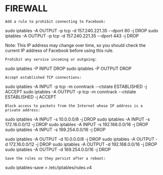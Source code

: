 # FIREWALL

    Add a rule to prohibit connecting to Facebook:



sudo iptables -A OUTPUT -p tcp -d 157.240.221.35 --dport 80 -j DROP
sudo iptables -A OUTPUT -p tcp -d 157.240.221.35 --dport 443 -j DROP

Note: This IP address may change over time, so you should check the current IP address of Facebook before using this rule.

    Prohibit any service incoming or outgoing:



sudo iptables -P INPUT DROP
sudo iptables -P OUTPUT DROP

    Accept established TCP connections:



sudo iptables -A INPUT -p tcp -m conntrack --ctstate ESTABLISHED -j ACCEPT
sudo iptables -A OUTPUT -p tcp -m conntrack --ctstate ESTABLISHED -j ACCEPT

    Block access to packets from the Internet whose IP address is a private address:



sudo iptables -A INPUT -s 10.0.0.0/8 -j DROP
sudo iptables -A INPUT -s 172.16.0.0/12 -j DROP
sudo iptables -A INPUT -s 192.168.0.0/16 -j DROP
sudo iptables -A INPUT -s 169.254.0.0/16 -j DROP

sudo iptables -A OUTPUT -d 10.0.0.0/8 -j DROP
sudo iptables -A OUTPUT -d 172.16.0.0/12 -j DROP
sudo iptables -A OUTPUT -d 192.168.0.0/16 -j DROP
sudo iptables -A OUTPUT -d 169.254.0.0/16 -j DROP

    Save the rules so they persist after a reboot:



sudo iptables-save > /etc/iptables/rules.v4


